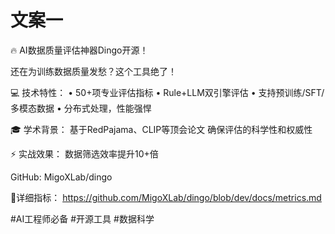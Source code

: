 # 文案一
🔥 AI数据质量评估神器Dingo开源！

还在为训练数据质量发愁？这个工具绝了！

💻 技术特性：
• 50+项专业评估指标
• Rule+LLM双引擎评估
• 支持预训练/SFT/多模态数据
• 分布式处理，性能强悍

🎓 学术背景：
基于RedPajama、CLIP等顶会论文
确保评估的科学性和权威性

⚡ 实战效果：
数据筛选效率提升10+倍

GitHub: MigoXLab/dingo

📖详细指标：
https://github.com/MigoXLab/dingo/blob/dev/docs/metrics.md

#AI工程师必备 #开源工具 #数据科学
